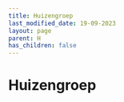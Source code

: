 ```yaml
---
title: Huizengroep
last_modified_date: 19-09-2023
layout: page
parent: H
has_children: false
---
```


Huizengroep
===========

